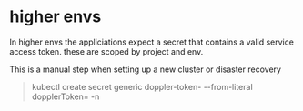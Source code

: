 # higher envs

In higher envs the appliciations expect a secret that contains a valid service access token. these are scoped by project and env.

This is a manual step when setting up a new cluster or disaster recovery

>  kubectl create secret generic doppler-token-<FULLNAME> --from-literal dopplerToken=<SERVICE-ACCESS-TOKEN> -n <NAMESPACE>
